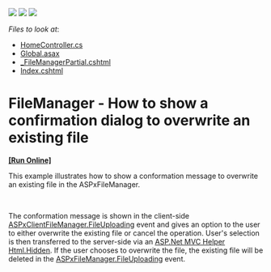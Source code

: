 <!-- default badges list -->
![](https://img.shields.io/endpoint?url=https://codecentral.devexpress.com/api/v1/VersionRange/128552457/14.1.3%2B)
[![](https://img.shields.io/badge/Open_in_DevExpress_Support_Center-FF7200?style=flat-square&logo=DevExpress&logoColor=white)](https://supportcenter.devexpress.com/ticket/details/E4880)
[![](https://img.shields.io/badge/📖_How_to_use_DevExpress_Examples-e9f6fc?style=flat-square)](https://docs.devexpress.com/GeneralInformation/403183)
<!-- default badges end -->
<!-- default file list -->
*Files to look at*:

* [HomeController.cs](./CS/S37186_MVC/Controllers/HomeController.cs)
* [Global.asax](./CS/S37186_MVC/Global.asax)
* [_FileManagerPartial.cshtml](./CS/S37186_MVC/Views/Home/_FileManagerPartial.cshtml)
* [Index.cshtml](./CS/S37186_MVC/Views/Home/Index.cshtml)
<!-- default file list end -->
# FileManager - How to show a confirmation dialog to overwrite an existing file
<!-- run online -->
**[[Run Online]](https://codecentral.devexpress.com/e4880)**
<!-- run online end -->


<p>This example illustrates how to show a conformation message to overwrite an existing file in the ASPxFileManager. </p><br />
<p>The conformation message is shown in the client-side <a href="http://documentation.devexpress.com/#AspNet/DevExpressWebASPxFileManagerScriptsASPxClientFileManager_FileUploadingtopic"><u>ASPxClientFileManager.FileUploading</u></a> event and gives an option to the user to either overwrite the existing file or cancel the operation. User's selection is then transferred to the server-side via an <a href="http://msdn.microsoft.com/en-us/library/dd492508(v=vs.100).aspx"><u>ASP.Net MVC Helper Html.Hidden</u></a>. If the user chooses to overwrite the file, the existing file will be deleted in the <a href="http://documentation.devexpress.com/#AspNet/DevExpressWebASPxFileManagerASPxFileManager_FileUploadingtopic"><u>ASPxFileManager.FileUploading</u></a> event. </p>

<br/>


